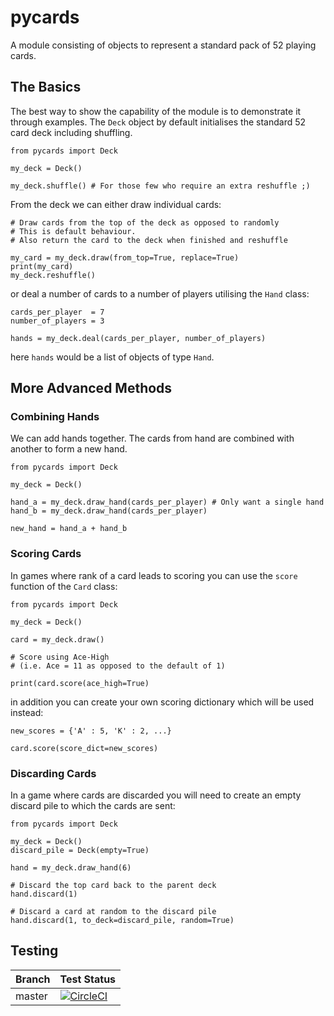 # pycards
A module consisting of objects to represent a standard pack of 52 playing cards.

## The Basics

The best way to show the capability of the module is to demonstrate it through examples. The `Deck` object by default initialises the standard 52 card deck including shuffling.

```
from pycards import Deck

my_deck = Deck()

my_deck.shuffle() # For those few who require an extra reshuffle ;)
```

From the deck we can either draw individual cards:

```
# Draw cards from the top of the deck as opposed to randomly
# This is default behaviour.
# Also return the card to the deck when finished and reshuffle

my_card = my_deck.draw(from_top=True, replace=True)
print(my_card)
my_deck.reshuffle()
```
or deal a number of cards to a number of players utilising the `Hand` class:

```
cards_per_player  = 7
number_of_players = 3

hands = my_deck.deal(cards_per_player, number_of_players)
```
here `hands` would be a list of objects of type `Hand`.

## More Advanced Methods

### Combining Hands

We can add hands together. The cards from hand are combined with another to form a new hand.
```
from pycards import Deck

my_deck = Deck()

hand_a = my_deck.draw_hand(cards_per_player) # Only want a single hand
hand_b = my_deck.draw_hand(cards_per_player)

new_hand = hand_a + hand_b
```

### Scoring Cards

In games where rank of a card leads to scoring you can use the `score` function of the `Card` class:

```
from pycards import Deck

my_deck = Deck()

card = my_deck.draw()

# Score using Ace-High
# (i.e. Ace = 11 as opposed to the default of 1)

print(card.score(ace_high=True)
```
in addition you can create your own scoring dictionary which will be used instead:

```
new_scores = {'A' : 5, 'K' : 2, ...}

card.score(score_dict=new_scores)
```

### Discarding Cards

In a game where cards are discarded you will need to create an empty discard pile to which the cards are sent:

```
from pycards import Deck

my_deck = Deck()
discard_pile = Deck(empty=True)

hand = my_deck.draw_hand(6)

# Discard the top card back to the parent deck
hand.discard(1)

# Discard a card at random to the discard pile
hand.discard(1, to_deck=discard_pile, random=True)
```

## Testing
| Branch | Test Status |
|--------|-------------|
| master | [![CircleCI](https://circleci.com/gh/artemis-beta/pycards/tree/master.svg?style=svg)](https://circleci.com/gh/artemis-beta/pycards/tree/master)|
